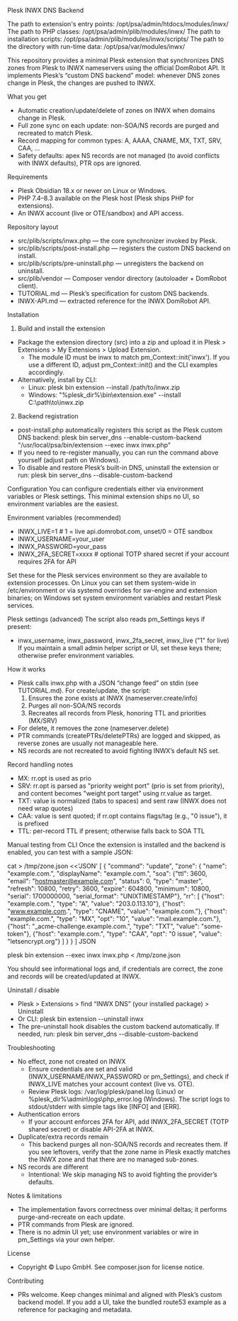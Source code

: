 Plesk INWX DNS Backend

The path to extension's entry points:           /opt/psa/admin/htdocs/modules/inwx/
The path to PHP classes:                        /opt/psa/admin/plib/modules/inwx/
The path to installation scripts:               /opt/psa/admin/plib/modules/inwx/scripts/
The path to the directory with run-time data:   /opt/psa/var/modules/inwx/


This repository provides a minimal Plesk extension that synchronizes DNS zones from Plesk to INWX nameservers using the official DomRobot API. It implements Plesk’s “custom DNS backend” model: whenever DNS zones change in Plesk, the changes are pushed to INWX.

What you get
- Automatic creation/update/delete of zones on INWX when domains change in Plesk.
- Full zone sync on each update: non-SOA/NS records are purged and recreated to match Plesk.
- Record mapping for common types: A, AAAA, CNAME, MX, TXT, SRV, CAA, …
- Safety defaults: apex NS records are not managed (to avoid conflicts with INWX defaults), PTR ops are ignored.

Requirements
- Plesk Obsidian 18.x or newer on Linux or Windows.
- PHP 7.4–8.3 available on the Plesk host (Plesk ships PHP for extensions).
- An INWX account (live or OTE/sandbox) and API access.

Repository layout
- src/plib/scripts/inwx.php — the core synchronizer invoked by Plesk.
- src/plib/scripts/post-install.php — registers the custom DNS backend on install.
- src/plib/scripts/pre-uninstall.php — unregisters the backend on uninstall.
- src/plib/vendor — Composer vendor directory (autoloader + DomRobot client).
- TUTORIAL.md — Plesk’s specification for custom DNS backends.
- INWX-API.md — extracted reference for the INWX DomRobot API.

Installation
1) Build and install the extension
- Package the extension directory (src) into a zip and upload it in Plesk > Extensions > My Extensions > Upload Extension.
  - The module ID must be inwx to match pm_Context::init('inwx'). If you use a different ID, adjust pm_Context::init() and the CLI examples accordingly.
- Alternatively, install by CLI:
  - Linux: plesk bin extension --install /path/to/inwx.zip
  - Windows: "%plesk_dir%\bin\extension.exe" --install C:\path\to\inwx.zip

2) Backend registration
- post-install.php automatically registers this script as the Plesk custom DNS backend:
  plesk bin server_dns --enable-custom-backend \
    "/usr/local/psa/bin/extension --exec inwx inwx.php"
- If you need to re-register manually, you can run the command above yourself (adjust path on Windows).
- To disable and restore Plesk’s built-in DNS, uninstall the extension or run:
  plesk bin server_dns --disable-custom-backend

Configuration
You can configure credentials either via environment variables or Plesk settings. This minimal extension ships no UI, so environment variables are the easiest.

Environment variables (recommended)
- INWX_LIVE=1            # 1 = live api.domrobot.com, unset/0 = OTE sandbox
- INWX_USERNAME=your_user
- INWX_PASSWORD=your_pass
- INWX_2FA_SECRET=xxxx   # optional TOTP shared secret if your account requires 2FA for API

Set these for the Plesk services environment so they are available to extension processes. On Linux you can set them system-wide in /etc/environment or via systemd overrides for sw-engine and extension binaries; on Windows set system environment variables and restart Plesk services.

Plesk settings (advanced)
The script also reads pm_Settings keys if present:
- inwx_username, inwx_password, inwx_2fa_secret, inwx_live ("1" for live)
If you maintain a small admin helper script or UI, set these keys there; otherwise prefer environment variables.

How it works
- Plesk calls inwx.php with a JSON “change feed” on stdin (see TUTORIAL.md). For create/update, the script:
  1) Ensures the zone exists at INWX (nameserver.create/info)
  2) Purges all non-SOA/NS records
  3) Recreates all records from Plesk, honoring TTL and priorities (MX/SRV)
- For delete, it removes the zone (nameserver.delete)
- PTR commands (createPTRs/deletePTRs) are logged and skipped, as reverse zones are usually not manageable here.
- NS records are not recreated to avoid fighting INWX’s default NS set.

Record handling notes
- MX: rr.opt is used as prio
- SRV: rr.opt is parsed as "priority weight port" (prio is set from priority), and content becomes "weight port target" using rr.value as target.
- TXT: value is normalized (tabs to spaces) and sent raw (INWX does not need wrap quotes)
- CAA: value is sent quoted; if rr.opt contains flags/tag (e.g., "0 issue"), it is prefixed
- TTL: per-record TTL if present; otherwise falls back to SOA TTL

Manual testing from CLI
Once the extension is installed and the backend is enabled, you can test with a sample JSON:

cat > /tmp/zone.json <<'JSON'
[
  {
    "command": "update",
    "zone": {
      "name": "example.com.",
      "displayName": "example.com.",
      "soa": {"ttl": 3600, "email": "hostmaster@example.com", "status": 0, "type": "master", "refresh": 10800, "retry": 3600, "expire": 604800, "minimum": 10800, "serial": 1700000000, "serial_format": "UNIXTIMESTAMP"},
      "rr": [
        {"host": "example.com.", "type": "A",   "value": "203.0.113.10"},
        {"host": "www.example.com.", "type": "CNAME", "value": "example.com."},
        {"host": "example.com.", "type": "MX",  "opt": "10", "value": "mail.example.com."},
        {"host": "_acme-challenge.example.com.", "type": "TXT", "value": "some-token"},
        {"host": "example.com.", "type": "CAA", "opt": "0 issue", "value": "letsencrypt.org"}
      ]
    }
  }
]
JSON

plesk bin extension --exec inwx inwx.php < /tmp/zone.json

You should see informational logs and, if credentials are correct, the zone and records will be created/updated at INWX.

Uninstall / disable
- Plesk > Extensions > find “INWX DNS” (your installed package) > Uninstall
- Or CLI: plesk bin extension --uninstall inwx
- The pre-uninstall hook disables the custom backend automatically. If needed, run:
  plesk bin server_dns --disable-custom-backend

Troubleshooting
- No effect, zone not created on INWX
  - Ensure credentials are set and valid (INWX_USERNAME/INWX_PASSWORD or pm_Settings), and check if INWX_LIVE matches your account context (live vs. OTE).
  - Review Plesk logs: /var/log/plesk/panel.log (Linux) or %plesk_dir%\admin\logs\php_error.log (Windows). The script logs to stdout/stderr with simple tags like [INFO] and [ERR].
- Authentication errors
  - If your account enforces 2FA for API, add INWX_2FA_SECRET (TOTP shared secret) or disable API-2FA at INWX.
- Duplicate/extra records remain
  - This backend purges all non-SOA/NS records and recreates them. If you see leftovers, verify that the zone name in Plesk exactly matches the INWX zone and that there are no managed sub-zones.
- NS records are different
  - Intentional: We skip managing NS to avoid fighting the provider’s defaults.

Notes & limitations
- The implementation favors correctness over minimal deltas; it performs purge-and-recreate on each update.
- PTR commands from Plesk are ignored.
- There is no admin UI yet; use environment variables or wire in pm_Settings via your own helper.

License
- Copyright © Lupo GmbH. See composer.json for license notice.

Contributing
- PRs welcome. Keep changes minimal and aligned with Plesk’s custom backend model. If you add a UI, take the bundled route53 example as a reference for packaging and metadata.
